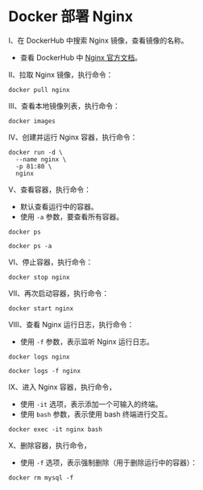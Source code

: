 # Docker 部署 Nginx

Ⅰ、在 DockerHub 中搜索 Nginx 镜像，查看镜像的名称。

- 查看 DockerHub 中 [Nginx 官方文档](https://hub.docker.com/_/nginx)。

Ⅱ、拉取 Nginx 镜像，执行命令：

```shell
docker pull nginx
```

Ⅲ、查看本地镜像列表，执行命令：

```shell
docker images
```

Ⅳ、创建并运行 Nginx 容器，执行命令：

```shell
docker run -d \
  --name nginx \
  -p 81:80 \
  nginx
```

Ⅴ、查看容器，执行命令：

- 默认查看运行中的容器。
- 使用 `-a` 参数，要查看所有容器。

```shell
docker ps
```

```shell
docker ps -a
```

Ⅵ、停止容器，执行命令：

```shell
docker stop nginx
```

Ⅶ、再次启动容器，执行命令：

```shell
docker start nginx
```

Ⅷ、查看 Nginx 运行日志，执行命令：

- 使用 `-f` 参数，表示监听 Nginx 运行日志。

```shell
docker logs nginx
```

```shell
docker logs -f nginx
```

Ⅸ、进入 Nginx 容器，执行命令，

- 使用 `-it` 选项，表示添加一个可输入的终端。
- 使用 `bash` 参数，表示使用 bash 终端进行交互。

```shell
docker exec -it nginx bash
```

Ⅹ、删除容器，执行命令，

- 使用 `-f` 选项，表示强制删除（用于删除运行中的容器）：

```shell
docker rm mysql -f
```
